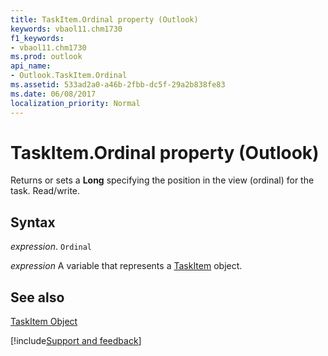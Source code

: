 ```yaml
---
title: TaskItem.Ordinal property (Outlook)
keywords: vbaol11.chm1730
f1_keywords:
- vbaol11.chm1730
ms.prod: outlook
api_name:
- Outlook.TaskItem.Ordinal
ms.assetid: 533ad2a0-a46b-2fbb-dc5f-29a2b838fe83
ms.date: 06/08/2017
localization_priority: Normal
---
```



# TaskItem.Ordinal property (Outlook)

Returns or sets a  **Long** specifying the position in the view (ordinal) for the task. Read/write.


## Syntax

_expression_. `Ordinal`

_expression_ A variable that represents a [TaskItem](Outlook.TaskItem.md) object.


## See also


[TaskItem Object](Outlook.TaskItem.md)

[!include[Support and feedback](~/includes/feedback-boilerplate.md)]